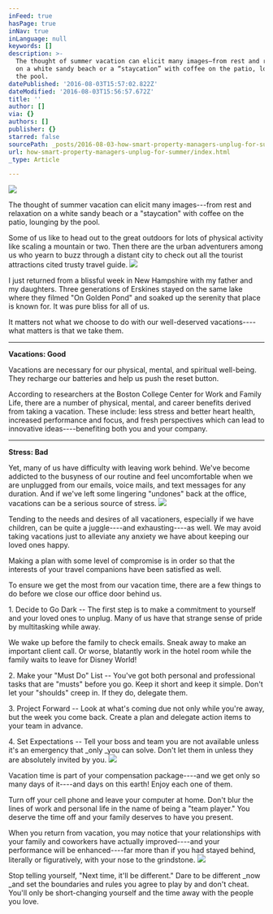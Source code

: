 ```yaml
---
inFeed: true
hasPage: true
inNav: true
inLanguage: null
keywords: []
description: >-
  The thought of summer vacation can elicit many images—from rest and relaxation
  on a white sandy beach or a “staycation” with coffee on the patio, lounging by
  the pool. 
datePublished: '2016-08-03T15:57:02.822Z'
dateModified: '2016-08-03T15:56:57.672Z'
title: ''
author: []
via: {}
authors: []
publisher: {}
starred: false
sourcePath: _posts/2016-08-03-how-smart-property-managers-unplug-for-summer.md
url: how-smart-property-managers-unplug-for-summer/index.html
_type: Article

---
```

![](https://the-grid-user-content.s3-us-west-2.amazonaws.com/fea7d764-eeeb-4152-9f54-343ef9648d41.jpg)

The thought of summer vacation can elicit many images---from rest and relaxation on a white sandy beach or a "staycation" with coffee on the patio, lounging by the pool. 

Some of us like to head out to the great outdoors for lots of physical activity like scaling a mountain or two. Then there are the urban adventurers among us who yearn to buzz through a distant city to check out all the tourist attractions cited trusty travel guide.
![](https://the-grid-user-content.s3-us-west-2.amazonaws.com/48351c71-25d0-4c50-a08f-9bcf650f4a74.jpg)

I just returned from a blissful week in New Hampshire with my father and my daughters. Three generations of Erskines stayed on the same lake where they filmed "On Golden Pond" and soaked up the serenity that place is known for. It was pure bliss for all of us.

It matters not what we choose to do with our well-deserved vacations----what matters is that we take them. 

****

**Vacations: Good**

Vacations are necessary for our physical, mental, and spiritual well-being. They recharge our batteries and help us push the reset button. 

According to researchers at the Boston College Center for Work and Family Life, there are a number of physical, mental, and career benefits derived from taking a vacation. These include: less stress and better heart health, increased performance and focus, and fresh perspectives which can lead to innovative ideas----benefiting both you and your company.

****

**Stress: Bad**

Yet, many of us have difficulty with leaving work behind. We've become addicted to the busyness of our routine and feel uncomfortable when we are unplugged from our emails, voice mails, and text messages for any duration. And if we've left some lingering "undones" back at the office, vacations can be a serious source of stress. ![](https://the-grid-user-content.s3-us-west-2.amazonaws.com/29d7d8bc-e6fd-46b6-b9a7-67e070fb2678.jpg)

Tending to the needs and desires of all vacationers, especially if we have children, can be quite a juggle----and exhausting----as well. We may avoid taking vacations just to alleviate any anxiety we have about keeping our loved ones happy.

Making a plan with some level of compromise is in order so that the interests of your travel companions have been satisfied as well. 

To ensure we get the most from our vacation time, there are a few things to do before we close our office door behind us. 

1\. Decide to Go Dark -- The first step is to make a commitment to yourself and your loved ones to unplug. Many of us have that strange sense of pride by multitasking while away.

We wake up before the family to check emails. Sneak away to make an important client call. Or worse, blatantly work in the hotel room while the family waits to leave for Disney World!

2\. Make your "Must Do" List -- You've got both personal and professional tasks that are "musts" before you go. Keep it short and keep it simple. Don't let your "shoulds" creep in. If they do, delegate them. 

3\. Project Forward -- Look at what's coming due not only while you're away, but the week you come back. Create a plan and delegate action items to your team in advance.

4\. Set Expectations -- Tell your boss and team you are not available unless it's an emergency that _only _you can solve. Don't let them in unless they are absolutely invited by you.
![](https://the-grid-user-content.s3-us-west-2.amazonaws.com/15471df0-4009-45e2-9195-de5082302bb5.jpg)

Vacation time is part of your compensation package----and we get only so many days of it----and days on this earth! Enjoy each one of them. 

Turn off your cell phone and leave your computer at home. Don't blur the lines of work and personal life in the name of being a "team player." You deserve the time off and your family deserves to have you present.

When you return from vacation, you may notice that your relationships with your family and coworkers have actually improved----and your performance will be enhanced----far more than if you had stayed behind, literally or figuratively, with your nose to the grindstone. ![](https://the-grid-user-content.s3-us-west-2.amazonaws.com/c2c9c6d0-3dac-4c0c-b88d-476d249e73c1.jpg)

Stop telling yourself, "Next time, it'll be different." Dare to be different _now _and set the boundaries and rules you agree to play by and don't cheat. You'll only be short-changing yourself and the time away with the people you love.